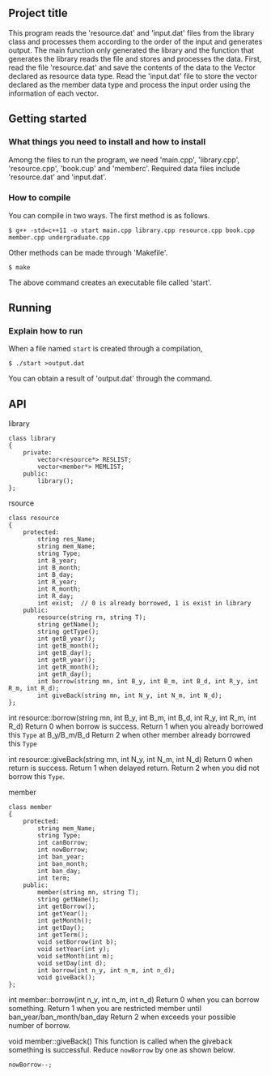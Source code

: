 Project title
------
 This program reads the 'resource.dat' and 'input.dat' files from the library class and processes them according to the order of the input and generates output.
The main function only generated the library and the function that generates the library reads the file and stores and processes the data.
First, read the file 'resource.dat' and save the contents of the data to the Vector declared as resource data type.
Read the 'input.dat' file to store the vector declared as the member data type and process the input order using the information of each vector.

Getting started
-----
### What things you need to install and how to install
Among the files to run the program, we need 'main.cpp', 'library.cpp', 'resource.cpp', 'book.cup' and 'memberc'.
Required data files include 'resource.dat' and 'input.dat'.
### How to compile
You can compile in two ways. The first method is as follows.
```
$ g++ -std=c++11 -o start main.cpp library.cpp resource.cpp book.cpp member.cpp undergraduate.cpp
```
Other methods can be made through 'Makefile'.
```
$ make
```
The above command creates an executable file called 'start'.

Running
-----------
### Explain how to run
When a file named `start` is created through a compilation,
```
$ ./start >output.dat
```
You can obtain a result of 'output.dat' through the command.

API
--------
library
```
class library
{
	private:
		vector<resource*> RESLIST;
		vector<member*> MEMLIST;
	public:
		library();
};
```
rsource
```
class resource
{
	protected:
		string res_Name;
		string mem_Name;
		string Type;
		int B_year;
		int B_month;
		int B_day;
		int R_year;
		int R_month;
		int R_day;
		int exist;	// 0 is already borrowed, 1 is exist in library
	public:
		resource(string rn, string T);
		string getName();
		string getType();
		int getB_year();
		int getB_month();
		int getB_day();
		int getR_year();
		int getR_month();
		int getR_day();
		int borrow(string mn, int B_y, int B_m, int B_d, int R_y, int R_m, int R_d);
		int giveBack(string mn, int N_y, int N_m, int N_d);
};
```
int resource::borrow(string mn, int B_y, int B_m, int B_d, int R_y, int R_m, int R_d)
Return 0 when borrow is success.
Return 1 when you already borrowed this `Type` at B_y/B_m/B_d
Return 2 when other member already borrowed this `Type`

int resource::giveBack(string mn, int N_y, int N_m, int N_d)
Return 0 when return is success.
Return 1 when delayed return.
Return 2 when you did not borrow this `Type`.

member
```
class member
{
	protected:
		string mem_Name;
		string Type;
		int canBorrow;
		int nowBorrow;
		int ban_year;
		int ban_month;
		int ban_day;
		int term;		
	public:
		member(string mn, string T);
		string getName();
		int getBorrow();
		int getYear();
		int getMonth();
		int getDay();
		int getTerm();
		void setBorrow(int b);
		void setYear(int y);
		void setMonth(int m);
		void setDay(int d);
		int borrow(int n_y, int n_m, int n_d);
		void giveBack();
};
```

int member::borrow(int n_y, int n_m, int n_d)
Return 0 when you can borrow something.
Return 1 when you are restricted member until ban_year/ban_month/ban_day
Return 2 when exceeds your possible number of borrow.

void member::giveBack()
This function is called when the giveback something is successful.
Reduce `nowBorrow` by one as shown below.
```
nowBorrow--;
```
